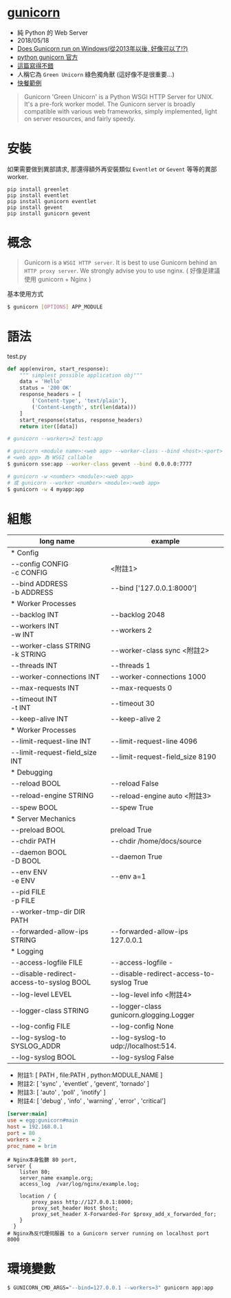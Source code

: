 # [gunicorn](http://gunicorn.org/)
- 純 Python 的 Web Server
- 2018/05/18
- [Does Gunicorn run on Windows(從2013年以後, 好像可以了!?)
](https://stackoverflow.com/questions/11087682/does-gunicorn-run-on-windows?utm_medium=organic&utm_source=google_rich_qa&utm_campaign=google_rich_qa)
- [python gunicorn 官方](https://pypi.org/project/gunicorn/)
- [這篇寫得不錯](https://jiayi.space/post/flask-gunicorn-nginx-bu-shu)
- 人稱它為 `Green Unicorn` 綠色獨角獸 (這好像不是很重要...)
- [快餐範例](https://www.jianshu.com/p/fbe8ffd76e5a)

> Gunicorn 'Green Unicorn' is a Python WSGI HTTP Server for UNIX. It's a pre-fork worker model. The Gunicorn server is broadly compatible with various web frameworks, simply implemented, light on server resources, and fairly speedy.

# 安裝
如果需要做到異部請求, 那還得額外再安裝類似 `Eventlet` or `Gevent` 等等的異部 worker.
```
pip install greenlet
pip install eventlet
pip install gunicorn eventlet
pip install gevent
pip install gunicorn gevent
```



# 概念
> Gunicorn is a `WSGI HTTP server`. It is best to use Gunicorn behind an `HTTP proxy server`. We strongly advise you to use nginx. ( 好像是建議使用 gunicorn + Nginx )

基本使用方式
```sh
$ gunicorn [OPTIONS] APP_MODULE

```


# 語法

test.py
```py
def app(environ, start_response):
    """ simplest possible application obj"""
    data = 'Hello'
    status = '200 OK'
    response_headers = [
        ('Content-type', 'text/plain'),
        ('Content-Length', str(len(data)))
    ]
    start_response(status, response_headers)
    return iter([data])

# gunicorn --workers=2 test:app
```

```sh
# gunicorn <module name>:<web app> --worker-class --bind <host>:<port>
# <web app> 為 WSGI callable
$ gunicorn sse:app --worker-class gevent --bind 0.0.0.0:7777

# gunicorn -w <number> <module>:<web app>
# 或 gunicorn --worker <number> <module>:<web app>
$ gunicorn -w 4 myapp:app
```



# 組態

long name                                | example
---------------------------------------- | ------------------------
* Config                                 | 
--config CONFIG <br> -c CONFIG           | <附註1>
--bind ADDRESS <br> -b ADDRESS           | --bind ['127.0.0.1:8000']
* Worker Processes                       | 
--backlog INT                            | --backlog 2048
--workers INT <br> -w INT                | --workers 2 
--worker-class STRING <br> -k STRING     | --worker-class sync <附註2>
--threads INT                            | --threads 1
--worker-connections INT                 | --worker-connections 1000
--max-requests INT                       | --max-requests 0
--timeout INT <br> -t INT                | --timeout 30
--keep-alive INT                         | --keep-alive 2
* Worker Processes                       | 
--limit-request-line INT                 | --limit-request-line 4096
--limit-request-field_size INT           | --limit-request-field_size 8190
* Debugging                              | 
--reload BOOL                            | --reload False
--reload-engine STRING                   | --reload-engine auto <附註3>
--spew BOOL                              | --spew True
* Server Mechanics                       | 
--preload BOOL                           | preload True
--chdir PATH                             | --chdir /home/docs/source
--daemon BOOL <br> -D BOOL               | --daemon True
--env ENV <br> -e ENV                    | --env a=1
--pid FILE <br> -p FILE                  | 
--worker-tmp-dir DIR PATH                |
--forwarded-allow-ips STRING             | --forwarded-allow-ips 127.0.0.1
* Logging                                | 
--access-logfile FILE                    | --access-logfile -
--disable-redirect-access-to-syslog BOOL | --disable-redirect-access-to-syslog True
--log-level LEVEL                        | --log-level info <附註4>
--logger-class STRING                    | --logger-class gunicorn.glogging.Logger
--log-config FILE                        | --log-config None
--log-syslog-to SYSLOG_ADDR              | --log-syslog-to udp://localhost:514.
--log-syslog BOOL                        | --log-syslog False

- 附註1: [ PATH , file:PATH , python:MODULE_NAME ]
- 附註2: [ 'sync' , 'eventlet' , 'gevent', 'tornado' ]
- 附註3: [ 'auto' , 'poll' , 'inotify' ]
- 附註4: [ 'debug' , 'info' , 'warning' , 'error' , 'critical']


```ini
[server:main]
use = egg:gunicorn#main
host = 192.168.0.1
port = 80
workers = 2
proc_name = brim
```


```nginx
# Nginx本身監聽 80 port, 
server {
    listen 80;
    server_name example.org;
    access_log  /var/log/nginx/example.log;

    location / {
        proxy_pass http://127.0.0.1:8000;
        proxy_set_header Host $host;
        proxy_set_header X-Forwarded-For $proxy_add_x_forwarded_for;
    }
  }
# Nginx為反代理伺服器 to a Gunicorn server running on localhost port 8000
```


# 環境變數

```sh
$ GUNICORN_CMD_ARGS="--bind=127.0.0.1 --workers=3" gunicorn app:app
```